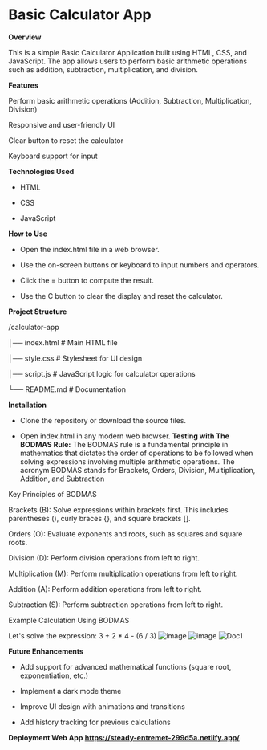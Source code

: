 # Basic Calculator App

**Overview**

This is a simple Basic Calculator Application built using HTML, CSS, and JavaScript. The app allows users to perform basic arithmetic operations such as addition, subtraction, multiplication, and division.

**Features**

Perform basic arithmetic operations (Addition, Subtraction, Multiplication, Division)

Responsive and user-friendly UI

Clear button to reset the calculator

Keyboard support for input

**Technologies Used**

* HTML

* CSS

* JavaScript

**How to Use**

* Open the index.html file in a web browser.

* Use the on-screen buttons or keyboard to input numbers and operators.

* Click the = button to compute the result.

* Use the C button to clear the display and reset the calculator.

**Project Structure**

/calculator-app

│── index.html   # Main HTML file

│── style.css    # Stylesheet for UI design

│── script.js    # JavaScript logic for calculator operations

└── README.md    # Documentation

**Installation**

* Clone the repository or download the source files.

* Open index.html in any modern web browser.
**Testing with The BODMAS Rule:**
The BODMAS rule is a fundamental principle in mathematics that dictates the order of operations to be followed when solving expressions involving multiple arithmetic operations. The acronym BODMAS stands for Brackets, Orders, Division, Multiplication, Addition, and Subtraction

Key Principles of BODMAS

Brackets (B): Solve expressions within brackets first. This includes parentheses (), curly braces {}, and square brackets [].

Orders (O): Evaluate exponents and roots, such as squares and square roots.

Division (D): Perform division operations from left to right.

Multiplication (M): Perform multiplication operations from left to right.

Addition (A): Perform addition operations from left to right.

Subtraction (S): Perform subtraction operations from left to right.

Example Calculation Using BODMAS

Let's solve the expression: 3 + 2 * 4 - (6 / 3)
![image](https://github.com/user-attachments/assets/9845d3c2-8e1a-4f73-84cd-a3fe00d6a99e)
![image](https://github.com/user-attachments/assets/6f809a28-2781-4005-9c11-b4b80f437956)
![Doc1](https://github.com/user-attachments/assets/f3446918-cf13-4903-87a3-75fb5c83f4df)


**Future Enhancements**

* Add support for advanced mathematical functions (square root, exponentiation, etc.)

* Implement a dark mode theme

* Improve UI design with animations and transitions

* Add history tracking for previous calculations

**Deployment Web App**
**https://steady-entremet-299d5a.netlify.app/**
